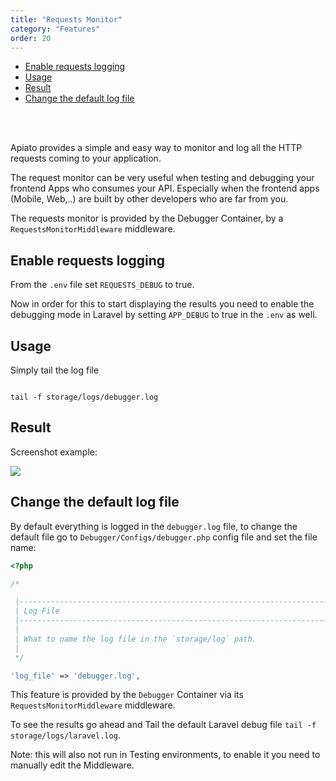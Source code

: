 ```yaml
---
title: "Requests Monitor"
category: "Features"
order: 20
---
```


- [Enable requests logging](#enable-requests-logging)
- [Usage](#usage)
- [Result](#result)
- [Change the default log file](#change-the-default-log-file)

<br>
<br>

Apiato provides a simple and easy way to monitor and log all the HTTP requests coming to your application.

The request monitor can be very useful when testing and debugging your frontend Apps who consumes your API. Especially when the frontend apps (Mobile, Web,..) are built by other developers who are far from you.

The requests monitor is provided by the Debugger Container, by a `RequestsMonitorMiddleware` middleware.

<a name="enable-requests-logging"></a>

## Enable requests logging

From the `.env` file set `REQUESTS_DEBUG` to true.

Now in order for this to start displaying the results you need to enable the debugging mode in Laravel by setting `APP_DEBUG` to true in the `.env` as well.

<a name="usage"></a>

## Usage

Simply tail the log file

```shell

tail -f storage/logs/debugger.log

```

<a name="result"></a>

## Result

Screenshot example:

![](https://files.readme.io/25bf091-requests-debugger.png)


<a name="change-the-default-log-file"></a>

## Change the default log file

By default everything is logged in the `debugger.log` file, to change the default file go to `Debugger/Configs/debugger.php` config file and set the file name:

```php
<?php

/*

 |--------------------------------------------------------------------------
 | Log File
 |--------------------------------------------------------------------------
 |
 | What to name the log file in the `storage/log` path.
 |
 */

'log_file' => 'debugger.log',

```

This feature is provided by the `Debugger` Container via its `RequestsMonitorMiddleware` middleware.

To see the results go ahead and Tail the default Laravel debug file `tail -f storage/logs/laravel.log`.

Note: this will also not run in Testing environments, to enable it you need to manually edit the Middleware.
